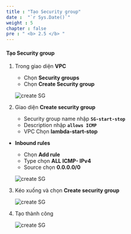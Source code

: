 ```yaml
---
title : "Tạo Security group"
date :  "`r Sys.Date()`" 
weight : 5
chapter : false
pre : " <b> 2.5 </b> "
---
```


#### Tạo Security group

1. Trong giao diện **VPC**

   - Chọn **Security groups**
   - Chọn **Create Security group**
  
    ![create SG](/aws-fcj-workshop01/images/2-createVPC/5CreateSG/0001.png?width=90pc)

2. Giao diện **Create security group**

   - Security group name nhập **```SG-start-stop```**
   - Description nhập **```allows ICMP```**
   - VPC Chọn **lambda-start-stop**

 - **Inbound rules**
   - Chọn **Add rule**
   - Type chọn **ALL ICMP- IPv4**
   - Source chọn **0.0.0.0/0**

    ![create SG](/aws-fcj-workshop01/images/2-createVPC/5CreateSG/0002.png?width=90pc)

3. Kéo xuống và chọn **Create security group**
   
    ![create SG](/aws-fcj-workshop01/images/2-createVPC/5CreateSG/0003.png?width=90pc)

4. Tạo thành công

    ![create SG](/aws-fcj-workshop01/images/2-createVPC/5CreateSG/0004.png?width=90pc)
